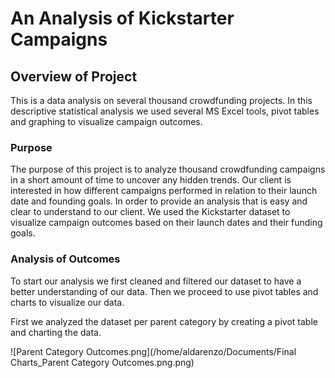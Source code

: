 # An Analysis of Kickstarter Campaigns

## Overview of Project

This is a data analysis on several thousand crowdfunding projects. In this descriptive statistical analysis we used several MS Excel tools, pivot tables and graphing to visualize campaign outcomes.

### Purpose

The purpose of this project is to analyze thousand crowdfunding campaigns in a short amount of time to uncover any hidden trends. Our client is interested in how different campaigns performed in relation to their launch date and founding goals. In order to provide an analysis that is easy and clear to understand to our client. We used the Kickstarter dataset to visualize campaign outcomes based on their launch dates and their funding goals.

### Analysis of Outcomes

To start our analysis we first cleaned and filtered our dataset to have a better understanding of our data. Then we proceed to use pivot tables and charts to visualize our data. 

First we analyzed the dataset per parent category by creating a pivot table and charting the data.

![Parent Category Outcomes.png](/home/aldarenzo/Documents/Final Charts_Parent Category Outcomes.png.png)
